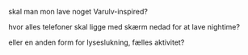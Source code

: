 

skal man mon lave noget Varulv-inspired?

hvor alles telefoner skal ligge med skærm nedad for at lave nightime?

eller en anden form for lyseslukning, fælles aktivitet? 